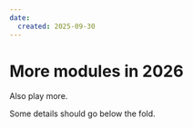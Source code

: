 ```yaml
---
date:
  created: 2025-09-30
---
```


# More modules in 2026

Also play more.

<!-- more -->

Some details should go below the fold.